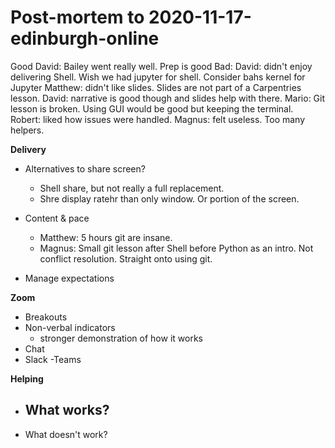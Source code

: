 # Post-mortem to 2020-11-17-edinburgh-online #
Good
David: Bailey went really well. Prep is good
Bad: 
David: didn't enjoy delivering Shell. Wish we had jupyter for shell. Consider bahs kernel for Jupyter 
Matthew: didn't like slides. Slides are not part of a Carpentries lesson. 
David: narrative is good though and slides help with there.
Mario: Git lesson is broken. Using GUI would be good but keeping the terminal.
Robert: liked how issues were handled. 
Magnus: felt useless. Too many helpers.

**Delivery**
- Alternatives to share screen?
  - Shell share, but not really a full replacement.
  - Shre display ratehr than only window. Or portion of the screen.

- Content & pace
  - Matthew: 5 hours git are insane. 
  - Magnus: Small git lesson after Shell before Python as an intro. Not conflict resolution. Straight onto using git.
- Manage expectations

**Zoom**
- Breakouts
- Non-verbal indicators
  - stronger demonstration of how it works
- Chat
- Slack
-Teams


**Helping**
- What works?
  - 
- What doesn't work?
